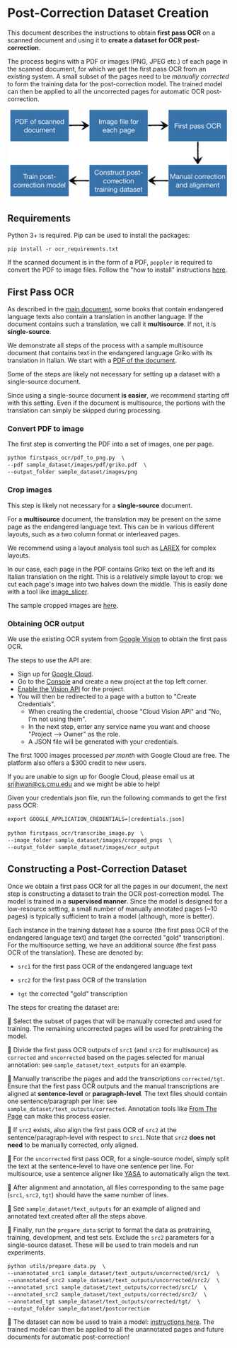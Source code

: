 # Post-Correction Dataset Creation

This document describes the instructions to obtain **first pass OCR** on a scanned document and using it to **create a dataset for OCR post-correction**. 

The process begins with a PDF or images (PNG, JPEG etc.) of each page in the scanned document, for which we get the first pass OCR from an existing system. A small subset of the pages need to be *manually corrected* to form the training data for the post-correction model. The trained model can then be applied to all the uncorrected pages for automatic OCR post-correction.

<div align="center"><img alt="First pass OCR transcription" width="500px" src="docs/dataset_pipeline.png"></div>

## Requirements

Python 3+ is required. Pip can be used to install the packages:

```
pip install -r ocr_requirements.txt
```

If the scanned document is in the form of a PDF, `poppler` is required to convert the PDF to image files. Follow the "how to install" instructions [here](https://github.com/Belval/pdf2image/blob/master/README.md).


## First Pass OCR

As described in the [main document](README.md), some books that contain endangered language texts also contain a translation in another language. If the document contains such a translation, we call it **multisource**. If not, it is **single-source**.

We demonstrate all steps of the process with a sample multisource document that contains text in the endangered language Griko with its translation in Italian. We start with a [PDF of the document](sample_dataset/images/pdf/griko.pdf).

Some of the steps are likely not necessary for setting up a dataset with a single-source document. 

Since using a single-source document **is easier**, we recommend starting off with this setting. Even if the document is multisource, the portions with the translation can simply be skipped during processing. 

### Convert PDF to image

The first step is converting the PDF into a set of images, one per page.

```
python firstpass_ocr/pdf_to_png.py  \
--pdf sample_dataset/images/pdf/griko.pdf  \
--output_folder sample_dataset/images/png
```

### Crop images

This step is likely not necessary for a **single-source** document.

For a **multisource** document, the translation may be present on the same page as the endangered language text. This can be in various different layouts, such as a two column format or interleaved pages.

We recommend using a layout analysis tool such as [LAREX](https://github.com/OCR4all/LAREX) for complex layouts.

In our case, each page in the PDF contains Griko text on the left and its Italian translation on the right. This is a relatively simple layout to crop: we cut each page's image into two halves down the middle. This is easily done with a tool like [image_slicer](https://github.com/samdobson/image_slicer). 

The sample cropped images are [here](/sample_dataset/images/cropped_pngs).

### Obtaining OCR output

We use the existing OCR system from [Google Vision](https://cloud.google.com/vision/) to obtain the first pass OCR.

The steps to use the API are:
- Sign up for [Google Cloud](https://cloud.google.com/).
- Go to the [Console](https://console.cloud.google.com/home) and create a new project at the top left corner.
- [Enable the Vision API](https://console.cloud.google.com/apis/library/vision.googleapis.com) for the project.
- You will then be redirected to a page with a button to "Create Credentials".
    - When creating the credential, choose "Cloud Vision API" and "No, I’m not using them".
    - In the next step, enter any service name you want and choose "Project --> Owner" as the role.
    - A JSON file will be generated with your credentials.

The first 1000 images processed *per month* with Google Cloud are free. The platform also offers a $300 credit to new users.

If you are unable to sign up for Google Cloud, please email us at srijhwan@cs.cmu.edu and we might be able to help!

Given your credentials json file, run the following commands to get the first pass OCR:

```
export GOOGLE_APPLICATION_CREDENTIALS=[credentials.json]

python firstpass_ocr/transcribe_image.py  \
--image_folder sample_dataset/images/cropped_pngs  \
--output_folder sample_dataset/images/ocr_output
```

## Constructing a Post-Correction Dataset

Once we obtain a first pass OCR for all the pages in our document, the next step is constructing a dataset to train the OCR post-correction model. The model is trained in a **supervised manner**. Since the model is designed for a low-resource setting, a small number of manually annotated pages (~10 pages) is typically sufficient to train a model (although, more is better).

Each instance in the training dataset has a source (the first pass OCR of the endangered language text) and target (the corrected "gold" transcription). For the multisource setting, we have an additional source (the first pass OCR of the translation). These are denoted by:

* `src1` for the first pass OCR of the endangered language text

* `src2` for the first pass OCR of the translation

* `tgt` the corrected "gold" transcription

The steps for creating the dataset are:

:pushpin: Select the subset of pages that will be manually corrected and used for training. The remaining uncorrected pages will be used for pretraining the model. 

:pushpin: Divide the first pass OCR outputs of `src1` (and `src2` for multisource) as `corrected` and `uncorrected` based on the pages selected for manual annotation: see `sample_dataset/text_outputs` for an example.

:pushpin: Manually transcribe the pages and add the transcriptions `corrected/tgt`. Ensure that the first pass OCR outputs and the manual transcriptions are aligned at **sentence-level** or **paragraph-level**. The text files should contain one sentence/paragraph per line: see `sample_dataset/text_outputs/corrected`. Annotation tools like [From The Page](https://fromthepage.com) can make this process easier.

:pushpin: If `src2` exists, also align the first pass OCR of `src2` at the sentence/paragraph-level with respect to `src1`. Note that `src2` **does not need** to be manually corrected, only aligned.

:pushpin: For the `uncorrected` first pass OCR, for a single-source model, simply split the text at the sentence-level to have one sentence per line. For multisource, use a sentence aligner like [YASA](https://github.com/anoidgit/yasa) to automatically align the text.

:pushpin: After alignment and annotation, all files corresponding to the same page (`src1`, `src2`, `tgt`) should have the same number of lines.

:pushpin: See `sample_dataset/text_outputs` for an example of aligned and annotated text created after all the steps above.

:pushpin: Finally, run the `prepare_data` script to format the data as pretraining, training, development, and test sets. Exclude the `src2` parameters for a single-source dataset. These will be used to train models and run experiments.

```
python utils/prepare_data.py  \
--unannotated_src1 sample_dataset/text_outputs/uncorrected/src1/  \
--unannotated_src2 sample_dataset/text_outputs/uncorrected/src2/  \
--annotated_src1 sample_dataset/text_outputs/corrected/src1/  \
--annotated_src2 sample_dataset/text_outputs/corrected/src2/  \
--annotated_tgt sample_dataset/text_outputs/corrected/tgt/  \
--output_folder sample_dataset/postcorrection
```

:rocket: The dataset can now be used to train a model: [instructions here](postcorrection.md). The trained model can then be applied to all the unannotated pages and future documents for automatic post-correction!

